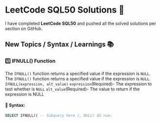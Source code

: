 # LeetCode SQL50 Solutions 🚀

I have completed **LeetCode SQL50** and pushed all the solved solutions per section on GitHub.

## **New Topics / Syntax / Learnings** 📚

### **1️⃣ IFNULL() Function**
The `IFNULL()` function returns a specified value if the expression is `NULL`.   The `IFNULL()` function returns a specified value if the expression is `NULL`. `IFNULL(expression, alt_value)` `expression`(Required)- The expression to test whether is `NULL` `alt_value`(Required)- The value to return if the expression is NULL

#### **🔹 Syntax:**
```sql
SELECT IFNULL(( -- Subquery here ), NULL) AS num;
